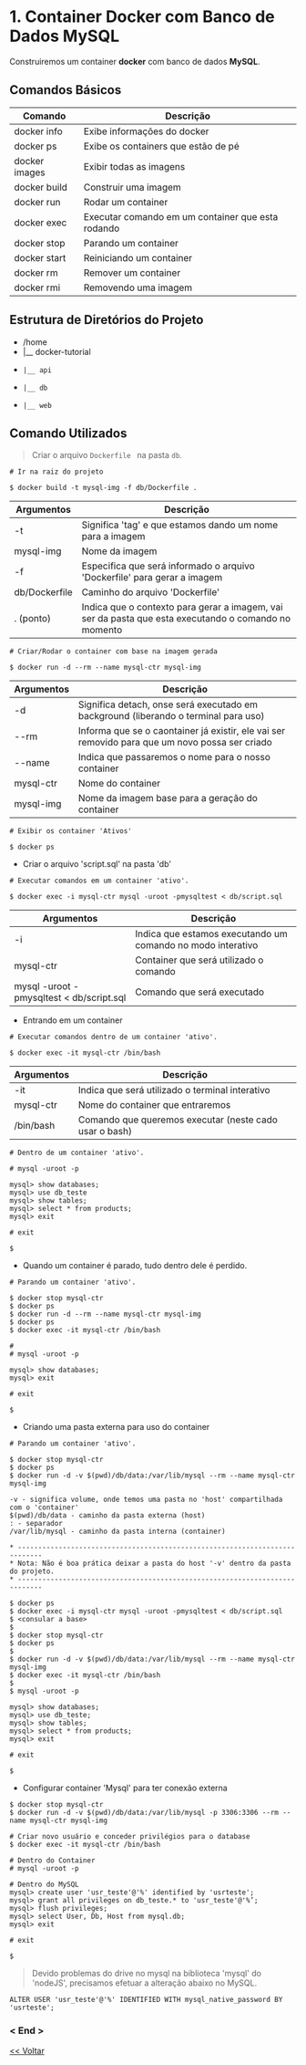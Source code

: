 # 1. Container Docker com Banco de Dados MySQL

Construiremos um container **docker** com banco de dados **MySQL**.

## Comandos Básicos

Comando|Descrição
---|---
docker info| Exibe informações do docker
docker ps| Exibe os containers que estão de pé
docker images| Exibir todas as imagens
docker build| Construir uma imagem
docker run| Rodar um container
docker exec| Executar comando em um container que esta rodando
docker stop| Parando um container
docker start| Reiniciando um container
docker rm | Remover um container
docker rmi | Removendo uma imagem


## Estrutura de Diretórios do Projeto

* /home
* |__ docker-tutorial
 *     |__ api
 *     |__ db
 *     |__ web

## Comando Utilizados
> Criar o arquivo ```Dockerfile ``` na pasta ```db```.

```
# Ir na raiz do projeto 

$ docker build -t mysql-img -f db/Dockerfile .
```

Argumentos | Descrição
---|---
-t | Significa 'tag' e que estamos dando um nome para a imagem
mysql-img | Nome da imagem
-f | Especifica que será informado o arquivo 'Dockerfile' para gerar a imagem
db/Dockerfile | Caminho do arquivo 'Dockerfile'
. (ponto) | Indica que o contexto para gerar a imagem, vai ser da pasta que esta executando o comando no momento

```
# Criar/Rodar o container com base na imagem gerada

$ docker run -d --rm --name mysql-ctr mysql-img
```

Argumentos | Descrição
---|---
-d | Significa detach, onse será executado em background (liberando o terminal para uso)
--rm | Informa que se o caontainer já existir, ele vai ser removido para que um novo possa ser criado
--name | Indica que passaremos o nome para o nosso container
mysql-ctr | Nome do container
mysql-img | Nome da imagem base para a geração do container

```
# Exibir os container 'Ativos'

$ docker ps
```

* Criar o arquivo 'script.sql' na pasta 'db'

```
# Executar comandos em um container 'ativo'.

$ docker exec -i mysql-ctr mysql -uroot -pmysqltest < db/script.sql
```

Argumentos | Descrição
---|---
-i | Indica que estamos executando um comando no modo interativo
mysql-ctr | Container que será utilizado o comando
mysql -uroot -pmysqltest < db/script.sql | Comando que será executado

* Entrando em um container

```
# Executar comandos dentro de um container 'ativo'.

$ docker exec -it mysql-ctr /bin/bash
```

Argumentos | Descrição
---|---
-it | Indica que será utilizado o terminal interativo
mysql-ctr | Nome do container que entraremos
/bin/bash | Comando que queremos executar (neste cado usar o bash)

```
# Dentro de um container 'ativo'.

# mysql -uroot -p

mysql> show databases;
mysql> use db_teste
mysql> show tables;
mysql> select * from products;
mysql> exit

# exit

$ 
```

* Quando um container é parado, tudo dentro dele é perdido.

```
# Parando um container 'ativo'.

$ docker stop mysql-ctr
$ docker ps
$ docker run -d --rm --name mysql-ctr mysql-img
$ docker ps
$ docker exec -it mysql-ctr /bin/bash

#
# mysql -uroot -p

mysql> show databases;
mysql> exit

# exit

$ 
```

* Criando uma pasta externa para uso do container

```
# Parando um container 'ativo'.

$ docker stop mysql-ctr
$ docker ps
$ docker run -d -v $(pwd)/db/data:/var/lib/mysql --rm --name mysql-ctr mysql-img

-v - significa volume, onde temos uma pasta no 'host' compartilhada com o 'container'
$(pwd)/db/data - caminho da pasta externa (host)
: - separador
/var/lib/mysql - caminho da pasta interna (container)

* ----------------------------------------------------------------------------
* Nota: Não é boa prática deixar a pasta do host '-v' dentro da pasta do projeto.
* ----------------------------------------------------------------------------

$ docker ps
$ docker exec -i mysql-ctr mysql -uroot -pmysqltest < db/script.sql
$ <consular a base>
$
$ docker stop mysql-ctr
$ docker ps
$ 
$ docker run -d -v $(pwd)/db/data:/var/lib/mysql --rm --name mysql-ctr mysql-img
$ docker exec -it mysql-ctr /bin/bash
$
$ mysql -uroot -p

mysql> show databases;
mysql> use db_teste;
mysql> show tables;
mysql> select * from products;
mysql> exit

# exit

$ 
```

* Configurar container 'Mysql' para ter conexão externa

```
$ docker stop mysql-ctr
$ docker run -d -v $(pwd)/db/data:/var/lib/mysql -p 3306:3306 --rm --name mysql-ctr mysql-img

# Criar novo usuário e conceder privilégios para o database
$ docker exec -it mysql-ctr /bin/bash

# Dentro do Container
# mysql -uroot -p

# Dentro do MySQL
mysql> create user 'usr_teste'@'%' identified by 'usrteste';
mysql> grant all privileges on db_teste.* to 'usr_teste'@'%’;
mysql> flush privileges;
mysql> select User, Db, Host from mysql.db;
mysql> exit

# exit

$ 
```

> Devido problemas do drive no mysql na biblioteca 'mysql' do 'nodeJS', precisamos efetuar
> a alteração abaixo no MySQL.
> 
```
ALTER USER 'usr_teste'@'%' IDENTIFIED WITH mysql_native_password BY 'usrteste';
```


### < End >

[<< Voltar](README.md)
